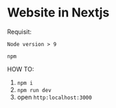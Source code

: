 # Website in Nextjs

Requisit:

`Node version > 9`

`npm`


HOW TO:

1. `npm i`
2. `npm run dev`
3. open `http:localhost:3000`
